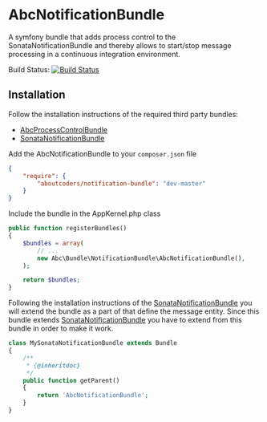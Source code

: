 AbcNotificationBundle
=====================

A symfony bundle that adds process control to the SonataNotificationBundle and thereby allows to start/stop message processing in a continuous integration environment.

Build Status: [![Build Status](https://travis-ci.org/aboutcoders/notification-bundle.svg?branch=master)](https://travis-ci.org/aboutcoders/notification-bundle)

## Installation

Follow the installation instructions of the required third party bundles:

* [AbcProcessControlBundle](https://github.com/aboutcoders/process-control-bundle)
* [SonataNotificationBundle](https://github.com/sonata-project/SonataNotificationBundle)

Add the AbcNotificationBundle to your `composer.json` file

```json
{
    "require": {
        "aboutcoders/notification-bundle": "dev-master"
    }
}
```

Include the bundle in the AppKernel.php class

```php
public function registerBundles()
{
    $bundles = array(
        // ...
        new Abc\Bundle\NotificationBundle\AbcNotificationBundle(),
    );

    return $bundles;
}
```

Following the installation instructions of the [SonataNotificationBundle](https://github.com/sonata-project/SonataNotificationBundle) you will extend the bundle as a part of that define the message entity. Since this bundle extends [SonataNotificationBundle](https://github.com/sonata-project/SonataNotificationBundle) you have to extend from this bundle in order to make it work.

```php
class MySonataNotificationBundle extends Bundle
{
    /**
     * {@inheritdoc}
     */
    public function getParent()
    {
        return 'AbcNotificationBundle';
    }
}
```